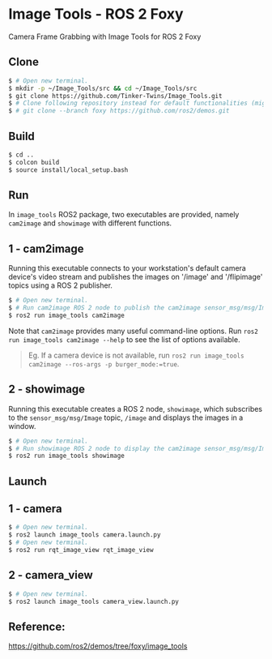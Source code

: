 # Image Tools - ROS 2 Foxy
Camera Frame Grabbing with Image Tools for ROS 2 Foxy

## Clone
```bash
$ # Open new terminal.
$ mkdir -p ~/Image_Tools/src && cd ~/Image_Tools/src
$ git clone https://github.com/Tinker-Twins/Image_Tools.git
$ # Clone following repository instead for default functionalities (might be included with ROS installation).
$ # git clone --branch foxy https://github.com/ros2/demos.git
```

## **Build**

```bash
$ cd ..
$ colcon build
$ source install/local_setup.bash
```

## **Run**

In `image_tools` ROS2 package, two executables are provided, namely `cam2image` and `showimage` with different functions.

## **1 - cam2image**
Running this executable connects to your workstation's default camera device's video stream and publishes the images on '/image' and '/flipimage' topics using a ROS 2 publisher.

```bash
$ # Open new terminal.
$ # Run cam2image ROS 2 node to publish the cam2image sensor_msg/msg/Image messages.
$ ros2 run image_tools cam2image
```

Note that `cam2image` provides many useful command-line options. Run `ros2 run image_tools cam2image --help` to see the list of options available.
>
> Eg. If a camera device is not available, run `ros2 run image_tools cam2image --ros-args -p burger_mode:=true`.

## **2 - showimage**
Running this executable creates a ROS 2 node, `showimage`, which subscribes to the `sensor_msg/msg/Image` topic, `/image` and displays the images in a window.

```bash
$ # Open new terminal.
$ # Run showimage ROS 2 node to display the cam2image sensor_msg/msg/Image messages.
$ ros2 run image_tools showimage
```

## **Launch**

## **1 - camera**
```bash
$ # Open new terminal.
$ ros2 launch image_tools camera.launch.py
$ # Open new terminal.
$ ros2 run rqt_image_view rqt_image_view
```

## **2 - camera_view**
```bash
$ # Open new terminal.
$ ros2 launch image_tools camera_view.launch.py
```

## Reference:
https://github.com/ros2/demos/tree/foxy/image_tools
